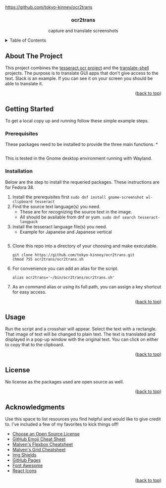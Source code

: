 https://github.com/tokyo-kinney/ocr2trans<!-- PROJECT LOGO -->
<br />
<div align="center">
  <h3 align="center">ocr2trans</h3>

  <p align="center">
    capture and translate screenshots
</div>



<!-- TABLE OF CONTENTS -->
<details>
  <summary>Table of Contents</summary>
  <ol>
    <li>
      <a href="#about-the-project">About The Project</a>
    </li>
    <li>
      <a href="#getting-started">Getting Started</a>
      <ul>
        <li><a href="#prerequisites">Prerequisites</a></li>
        <li><a href="#installation">Installation</a></li>
      </ul>
    </li>
    <li><a href="#usage">Usage</a></li>
    <li><a href="#license">License</a></li>
    <li><a href="#acknowledgments">Acknowledgments</a></li>
  </ol>
</details>



<!-- ABOUT THE PROJECT -->
## About The Project

This project combines the [tesseract ocr project](https://github.com/tesseract-ocr) and the [translate-shell](https://github.com/soimort/translate-shell) projects.
The purpose is to translate GUI apps that don't give access to the text. Slack is an example.
If you can see it on your screen you should be able to translate it.

<p align="right">(<a href="#readme-top">back to top</a>)</p>

<!-- GETTING STARTED -->
## Getting Started

To get a local copy up and running follow these simple example steps.

### Prerequisites

These packages need to be installed to provide the three main functions.
* 
  ```sudo dnf install gnome-screenshot wl-clipboard tesseract
  ```
This is tested in the Gnome desktop environment running with Wayland.

### Installation

Below are the step to install the requeried packages.
These instructions are for Fedora 38.

1. Install the prerequisites first
   ```sudo dnf install gnome-screenshot wl-clipboard tesseract```
2. Find the source text language(s) you need.
   - These are for recognizing the source text in the image.
   - All should be available from dnf or yum.
```sudo dnf search tesseract-langpack```
4. Install the tesseract language file(s) you need.
   - Example for Japanese and Japanese vertical
```sudo dnf install tesseract-langpack-jpn tesseract-langpack-jpn_vert
```
5. Clone this repo into a directory of your choosing and make executable.
   ```cd ~/bin/
   git clone https://github.com/tokyo-kinney/ocr2trans.git
   chmod 755 ocr2trans/ocr2trans.sh
   ```
6. For convenience you can add an alias for the script.
   ```vim ~/.bashrc
   alias ocr2trans='~/bin/ocr2trans/ocr2trans.sh'
   ```
7. As an command alias or using its full path, you can assign a key shortcut for easy access.

<p align="right">(<a href="#readme-top">back to top</a>)</p>

<!-- USAGE EXAMPLES -->
## Usage

Run the script and a crosshair will appear.
Select the text with a rectangle.
That image of text will be changed to plain text.
The text is translated and displayed in a pop-up window with the original text.
You can click on either to copy that to the clipboard.

<p align="right">(<a href="#readme-top">back to top</a>)</p>

<!-- LICENSE -->
## License

No license as the packages used are open source as well.

<p align="right">(<a href="#readme-top">back to top</a>)</p>

<!-- ACKNOWLEDGMENTS -->
## Acknowledgments

Use this space to list resources you find helpful and would like to give credit to. I've included a few of my favorites to kick things off!

* [Choose an Open Source License](https://choosealicense.com)
* [GitHub Emoji Cheat Sheet](https://www.webpagefx.com/tools/emoji-cheat-sheet)
* [Malven's Flexbox Cheatsheet](https://flexbox.malven.co/)
* [Malven's Grid Cheatsheet](https://grid.malven.co/)
* [Img Shields](https://shields.io)
* [GitHub Pages](https://pages.github.com)
* [Font Awesome](https://fontawesome.com)
* [React Icons](https://react-icons.github.io/react-icons/search)

<p align="right">(<a href="#readme-top">back to top</a>)</p>
